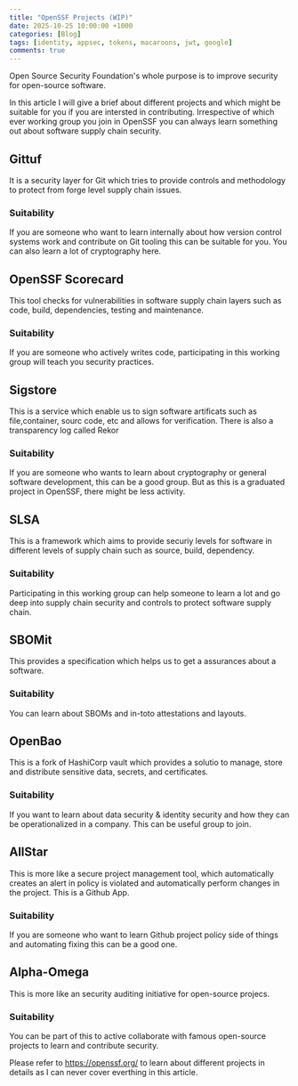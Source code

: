 ```yaml
---
title: "OpenSSF Projects (WIP)"
date: 2025-10-25 10:00:00 +1000
categories: [Blog]
tags: [identity, appsec, tokens, macaroons, jwt, google]
comments: true
---
```

Open Source Security Foundation's whole purpose is to improve security for open-source software.

In this article I will give a brief about different projects and which might be suitable for you if you are intersted in contributing. Irrespective of which ever working group you join in OpenSSF you can always learn something out about software supply chain security.

## Gittuf
It is a security layer for Git which tries to provide controls and methodology to protect from forge level supply chain issues.  
### Suitability
If you are someone who want to learn internally about how version control systems work and contribute on Git tooling this can be suitable for you. You can also learn a lot of cryptography here.

## OpenSSF Scorecard
This tool checks for vulnerabilities in software supply chain layers such as code, build, dependencies, testing and maintenance.
### Suitability
If you are someone who actively writes code, participating in this working group will teach you security practices.

## Sigstore
This is a service which enable us to sign software artificats such as file,container, sourc code, etc and allows for verification. There is also a transparency log called Rekor
### Suitability
If you are someone who wants to learn about cryptography or general software development, this can be a good group. But as this is a graduated project in OpenSSF, there might be less activity.

## SLSA
This is a framework which aims to provide securiy levels for software in different levels of supply chain such as source, build, dependency.
### Suitability
Participating in this working group can help someone to learn a lot and go deep into supply chain security and controls to protect software supply chain.

## SBOMit
This provides a specification which helps us to get a assurances about a software.
### Suitability
You can learn about SBOMs and in-toto attestations and layouts.

## OpenBao
This is a fork of HashiCorp vault which provides a solutio to manage, store and distribute sensitive data, secrets, and certificates.
### Suitability
If you want to learn about data security & identity security and how they can be operationalized in a company. This can be useful group to join.

## AllStar
This is more like a secure project management tool, which automatically creates an alert in policy is violated and automatically perform changes in the project. This is a Github App.
### Suitability
If you are someone who want to learn Github project policy side of things and automating fixing this can be a good one.

## Alpha-Omega
This is more like an security auditing initiative for open-source projecs. 
### Suitability
You can be part of this to active collaborate with famous open-source projects to learn and contribute security.

Please refer to https://openssf.org/ to learn about different projects in details as I can never cover everthing in this article.